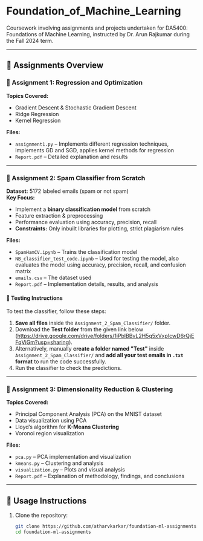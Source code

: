 # Foundation_of_Machine_Learning
Coursework involving assignments and projects undertaken for DA5400: Foundations of Machine Learning, instructed by Dr. Arun Rajkumar during the Fall 2024 term.


---

## 📝 Assignments Overview  

### **📌 Assignment 1: Regression and Optimization**  
**Topics Covered:**  
- Gradient Descent & Stochastic Gradient Descent  
- Ridge Regression  
- Kernel Regression  

**Files:**  
- `assignment1.py` – Implements different regression techniques, implements GD and SGD, applies kernel methods for regression  
- `Report.pdf` – Detailed explanation and results  

---

### **📌 Assignment 2: Spam Classifier from Scratch**  
**Dataset:** 5172 labeled emails (spam or not spam)  
**Key Focus:**  
- Implement a **binary classification model** from scratch  
- Feature extraction & preprocessing  
- Performance evaluation using accuracy, precision, recall  
- **Constraints:** Only inbuilt libraries for plotting, strict plagiarism rules  

**Files:**  
- `SpamHamCV.ipynb` – Trains the classification model  
- `NB_classifier_test_code.ipynb` – Used for testing the model, also evaluates the model using accuracy, precision, recall, and confusion matrix  
- `emails.csv` – The dataset used  
- `Report.pdf` – Implementation details, results, and analysis  

#### **🔧 Testing Instructions**  
To test the classifier, follow these steps:  

1. **Save all files** inside the `Assignment_2_Spam_Classifier/` folder.  
2. Download the **Test folder** from the given link below (https://drive.google.com/drive/folders/1iPblBBvL2H5q5xVxpIcwD6rQjEFqViGm?usp=sharing).  
3. Alternatively, manually **create a folder named "Test"** inside `Assignment_2_Spam_Classifier/` and **add all your test emails in `.txt` format** to run the code successfully.  
4. Run the classifier to check the predictions.  
---

### **📌 Assignment 3: Dimensionality Reduction & Clustering**  
**Topics Covered:**  
- Principal Component Analysis (PCA) on the MNIST dataset  
- Data visualization using PCA  
- Lloyd’s algorithm for **K-Means Clustering**  
- Voronoi region visualization  

**Files:**  
- `pca.py` – PCA implementation and visualization  
- `kmeans.py` – Clustering and analysis  
- `visualization.py` – Plots and visual analysis  
- `Report.pdf` – Explanation of methodology, findings, and conclusions  

---

## 🚀 Usage Instructions  

1. Clone the repository:  
   ```bash
   git clone https://github.com/atharvkarkar/foundation-ml-assignments.git
   cd foundation-ml-assignments

